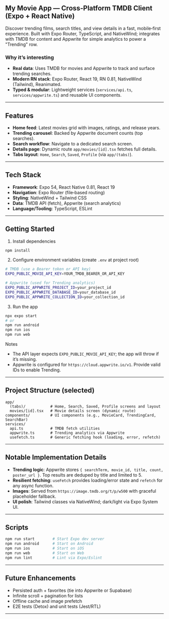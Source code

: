 ## My Movie App — Cross‑Platform TMDB Client (Expo + React Native)

Discover trending films, search titles, and view details in a fast, mobile‑first experience. Built with Expo Router, TypeScript, and NativeWind; integrates with TMDB for content and Appwrite for simple analytics to power a "Trending" row.

### Why it’s interesting
- **Real data**: Uses TMDB for movies and Appwrite to track and surface trending searches.
- **Modern RN stack**: Expo Router, React 19, RN 0.81, NativeWind (Tailwind), Reanimated.
- **Typed & modular**: Lightweight services (`services/api.ts`, `services/appwrite.ts`) and reusable UI components.

---

## Features
- **Home feed**: Latest movies grid with images, ratings, and release years.
- **Trending carousel**: Backed by Appwrite document counts (top searches).
- **Search workflow**: Navigate to a dedicated search screen.
- **Details page**: Dynamic route `app/movies/[id].tsx` fetches full details.
- **Tabs layout**: `Home`, `Search`, `Saved`, `Profile` (via `app/(tabs)`).

---

## Tech Stack
- **Framework**: Expo 54, React Native 0.81, React 19
- **Navigation**: Expo Router (file‑based routing)
- **Styling**: NativeWind + Tailwind CSS
- **Data**: TMDB API (fetch), Appwrite (search analytics)
- **Language/Tooling**: TypeScript, ESLint

---

## Getting Started

1) Install dependencies
```bash
npm install
```

2) Configure environment variables (create `.env` at project root)
```bash
# TMDB (use a Bearer token or API key)
EXPO_PUBLIC_MOVIE_API_KEY=YOUR_TMDB_BEARER_OR_API_KEY

# Appwrite (used for Trending analytics)
EXPO_PUBLIC_APPWRITE_PROJECT_ID=your_project_id
EXPO_PUBLIC_APPWRITE_DATABASE_ID=your_database_id
EXPO_PUBLIC_APPWRITE_COLLECTION_ID=your_collection_id
```

3) Run the app
```bash
npx expo start
# or
npm run android
npm run ios
npm run web
```

Notes
- The API layer expects `EXPO_PUBLIC_MOVIE_API_KEY`; the app will throw if it’s missing.
- Appwrite is configured for `https://cloud.appwrite.io/v1`. Provide valid IDs to enable Trending.

---

## Project Structure (selected)
```
app/
  (tabs)/           # Home, Search, Saved, Profile screens and layout
  movies/[id].tsx   # Movie details screen (dynamic route)
components/         # UI components (e.g., MovieCard, TrendingCard, SearchBar)
services/
  api.ts            # TMDB fetch utilities
  appwrite.ts       # Trending analytics via Appwrite
  usefetch.ts       # Generic fetching hook (loading, error, refetch)
```

---

## Notable Implementation Details
- **Trending logic**: Appwrite stores `{ searchTerm, movie_id, title, count, poster_url }`. Top results are deduped by title and limited to 5.
- **Resilient fetching**: `useFetch` provides loading/error state and `refetch` for any async function.
- **Images**: Served from `https://image.tmdb.org/t/p/w500` with graceful placeholder fallback.
- **UI polish**: Tailwind classes via NativeWind; dark/light via Expo System UI.

---

## Scripts
```bash
npm run start        # Start Expo dev server
npm run android      # Start on Android
npm run ios          # Start on iOS
npm run web          # Start on Web
npm run lint         # Lint via Expo/Eslint
```

---

## Future Enhancements
- Persisted auth + favorites (tie into Appwrite or Supabase)
- Infinite scroll + pagination for lists
- Offline cache and image prefetch
- E2E tests (Detox) and unit tests (Jest/RTL)

---
